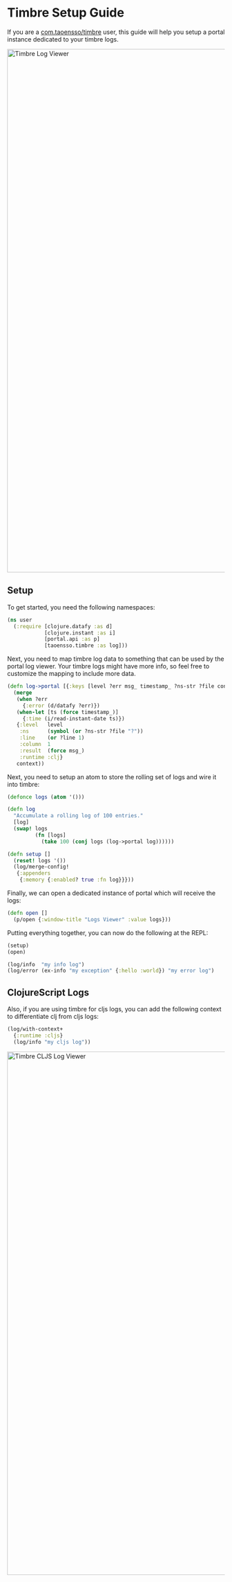 # Timbre Setup Guide

If you are a [com.taoensso/timbre](https://github.com/ptaoussanis/timbre) user,
this guide will help you setup a portal instance dedicated to your timbre logs.

<img width="1209" alt="Timbre Log Viewer" src="https://user-images.githubusercontent.com/1986211/164835347-8cc69359-83cd-42e4-9e19-938155767118.png">

## Setup

To get started, you need the following namespaces:

``` clojure
(ns user
  (:require [clojure.datafy :as d]
            [clojure.instant :as i]
            [portal.api :as p]
            [taoensso.timbre :as log]))
```

Next, you need to map timbre log data to something that can be used by the
portal log viewer. Your timbre logs might have more info, so feel free to
customize the mapping to include more data.

``` clojure
(defn log->portal [{:keys [level ?err msg_ timestamp_ ?ns-str ?file context ?line]}]
  (merge
   (when ?err
     {:error (d/datafy ?err)})
   (when-let [ts (force timestamp_)]
     {:time (i/read-instant-date ts)})
   {:level   level
    :ns      (symbol (or ?ns-str ?file "?"))
    :line    (or ?line 1)
    :column  1
    :result  (force msg_)
    :runtime :clj}
   context))
```

Next, you need to setup an atom to store the rolling set of logs and wire it
into timbre:

``` clojure
(defonce logs (atom '()))

(defn log
  "Accumulate a rolling log of 100 entries."
  [log]
  (swap! logs
         (fn [logs]
           (take 100 (conj logs (log->portal log))))))

(defn setup []
  (reset! logs '())
  (log/merge-config!
   {:appenders
    {:memory {:enabled? true :fn log}}}))
```

Finally, we can open a dedicated instance of portal which will receive the logs:

```clojure
(defn open []
  (p/open {:window-title "Logs Viewer" :value logs}))
```

Putting everything together, you can now do the following at the REPL:

``` clojure
(setup)
(open)

(log/info  "my info log")
(log/error (ex-info "my exception" {:hello :world}) "my error log")
```

## ClojureScript Logs

Also, if you are using timbre for cljs logs, you can add the following context
to differentiate clj from cljs logs:

``` clojure
(log/with-context+
  {:runtime :cljs}
  (log/info "my cljs log"))
```

<img width="1209" alt="Timbre CLJS Log Viewer" src="https://user-images.githubusercontent.com/1986211/164836119-11695d5f-672f-444c-a908-c0f157056f66.png">
